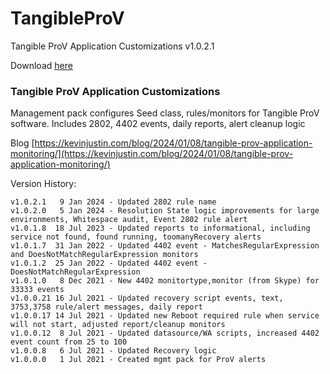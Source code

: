 # TangibleProV
Tangible ProV Application Customizations v1.0.2.1

Download [here](https://github.com/theKevinJustin/TangibleProV/blob/main/Tangible.ProV.Application.Customizations.xml)

### Tangible ProV Application Customizations 
Management pack configures Seed class, rules/monitors for Tangible ProV software.
Includes 2802, 4402 events, daily reports, alert cleanup logic

Blog [https://kevinjustin.com/blog/2024/01/08/tangible-prov-application-monitoring/](https://kevinjustin.com/blog/2024/01/08/tangible-prov-application-monitoring/)

Version History:
```
v1.0.2.1   9 Jan 2024 - Updated 2802 rule name
v1.0.2.0   5 Jan 2024 - Resolution State logic improvements for large environments, Whitespace audit, Event 2802 rule alert
v1.0.1.8  18 Jul 2023 - Updated reports to informational, including service not found, found running, toomanyRecovery alerts
v1.0.1.7  31 Jan 2022 - Updated 4402 event - MatchesRegularExpression and DoesNotMatchRegularExpression monitors
v1.0.1.2  25 Jan 2022 - Updated 4402 event - DoesNotMatchRegularExpression
v1.0.1.0   8 Dec 2021 - New 4402 monitortype,monitor (from Skype) for 33333 events
v1.0.0.21 16 Jul 2021 - Updated recovery script events, text, 3753,3758 rule/alert messages, daily report
v1.0.0.17 14 Jul 2021 - Updated new Reboot required rule when service will not start, adjusted report/cleanup monitors
v1.0.0.12  8 Jul 2021 - Updated datasource/WA scripts, increased 4402 event count from 25 to 100
v1.0.0.8   6 Jul 2021 - Updated Recovery logic
v1.0.0.0   1 Jul 2021 - Created mgmt pack for ProV alerts
```
